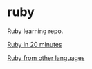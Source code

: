 # ruby

Ruby learning repo.

[Ruby in 20 minutes](https://www.ruby-lang.org/en/documentation/quickstart/)

[Ruby from other languages](https://www.ruby-lang.org/en/documentation/ruby-from-other-languages/)


